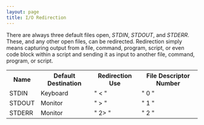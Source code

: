 ```yaml
---
layout: page
title: I/O Redirection
---
```


There are always three default files open, <i>STDIN</i>, <i>STDOUT</i>, and <i>STDERR</i>. These, and any other open files, can be redirected. Redirection simply means capturing output from a file, command, program, script, or even code block within a script and sending it as input to another file, command, program, or script.

<table>
  <tr>
    <th>Name</th>
    <th>Default Destination</th>
    <th>Redirection Use</th>
    <th>File Descriptor Number</th>
  </tr>
  <tr>
    <td>STDIN</td>
    <td>Keyboard</td>
    <td>" < "</td>
    <td>" 0 "</td>
  </tr>
   <tr>
    <td>STDOUT</td>
    <td>Monitor</td>
    <td>" > "</td>
    <td>" 1 "</td>
  </tr>
  <tr>
    <td>STDERR</td>
    <td>Monitor</td>
    <td>" 2> "</td>
    <td>" 2 "</td>
  </tr>
</table>